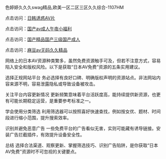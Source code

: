 色婷婷久久久swag精品,欧美一区二区三区久久综合-1107HM

点击访问：<a href="https://heiliaoxqkkct.pages.dev">日韩诱惑AV片</a>

点击访问：<a href="https://heiliaowzu4ur.pages.dev">国产av成人午夜小福利</a>

点击访问：<a href="https://heiliaoll4qsx.pages.dev">国产精品国产三级国产成人</a>

点击访问：<a href="https://heiliaowzu4ur.pages.dev">麻豆av无码久久精品</a>

网络上的日本AV资源种类繁多，虽然免费资源触手可及，但若不注意方式，容易陷入安全和版权风险。以下是获取“日本AV免费”资源的五条实用建议。

选择正规网站平台
务必选择有良好口碑、明确版权声明的资源站点。非法网站内容来源不明，容易泄露隐私或导致设备被攻击。

关注平台内容更新情况
更新频繁意味着平台活跃度高，能持续提供新资源，也更有可能长期稳定运营，是重要参考标准之一。

学会使用分类筛选
利用筛选器可以按照喜好快速查找，例如按女优、题材、时间段进行缩小范围，提升搜索效率。

识别并避免恶意广告
一些免费平台的广告看似无害，实则可能藏有诱导链接。安装广告拦截插件，有效提升设备安全性。

总结
选择合法渠道、观察更新、掌握筛选技巧、识别广告陷阱，是你获取“日本AV免费”资源时不可忽视的关键要点。

<span style="display:none;">[Canonical link](  )</span>
